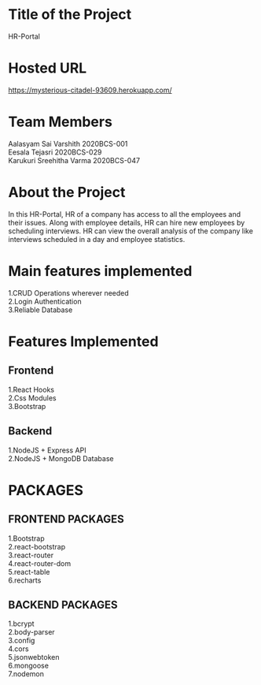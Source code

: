 # Title of the Project
HR-Portal

# Hosted URL
https://mysterious-citadel-93609.herokuapp.com/

# Team Members
Aalasyam Sai Varshith 2020BCS-001
<br/>Eesala Tejasri 2020BCS-029
<br/> Karukuri Sreehitha Varma 2020BCS-047

# About the Project
In this HR-Portal, HR of a company has access to all the employees and their issues. Along with employee details, HR can hire new employees by scheduling interviews. HR can view the overall analysis of the company like interviews scheduled in a day and employee statistics.

# Main features implemented
1.CRUD Operations wherever needed
<br/>2.Login Authentication
<br/>3.Reliable Database

# Features Implemented
## Frontend
1.React Hooks
<br/>2.Css Modules
<br/>3.Bootstrap

## Backend
1.NodeJS + Express API
<br/>2.NodeJS + MongoDB Database 

# PACKAGES
## FRONTEND PACKAGES
1.Bootstrap
<br/>2.react-bootstrap
<br/>3.react-router
<br/>4.react-router-dom
<br/>5.react-table
<br/>6.recharts

## BACKEND PACKAGES
1.bcrypt
<br/>2.body-parser
<br/>3.config
<br/>4.cors
<br/>5.jsonwebtoken
<br/>6.mongoose
<br/>7.nodemon
